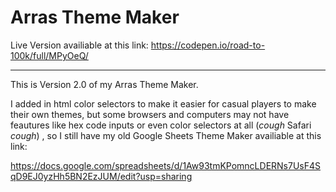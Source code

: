 # Arras Theme Maker
Live Version availiable at this link: https://codepen.io/road-to-100k/full/MPyOeQ/
____

This is Version 2.0 of my Arras Theme Maker.

I added in html color selectors to make it easier for casual players to make their own themes, but some browsers and computers may not have feautures like hex code inputs or even color selectors at all (*cough* Safari *cough*) , so I still have my old Google Sheets Theme Maker availiable at this link: 

https://docs.google.com/spreadsheets/d/1Aw93tmKPomncLDERNs7UsF4SqD9EJ0yzHh5BN2EzJUM/edit?usp=sharing
